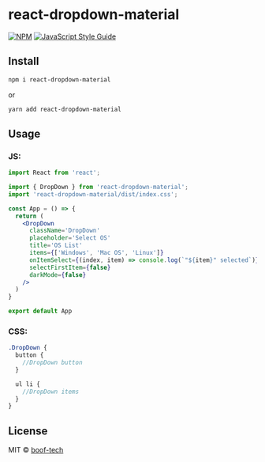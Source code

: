 # react-dropdown-material

>

[![NPM](https://img.shields.io/npm/v/react-dropdown-material.svg)](https://www.npmjs.com/package/react-dropdown-material) [![JavaScript Style Guide](https://img.shields.io/badge/code_style-standard-brightgreen.svg)](https://standardjs.com)

## Install

```bash
npm i react-dropdown-material
```
or
```bash
yarn add react-dropdown-material
```

## Usage

### JS:

```jsx
import React from 'react';

import { DropDown } from 'react-dropdown-material';
import 'react-dropdown-material/dist/index.css';

const App = () => {
  return (
    <DropDown
      className='DropDown'
      placeholder='Select OS'
      title='OS List'
      items={['Windows', 'Mac OS', 'Linux']}
      onItemSelect={(index, item) => console.log(`"${item}" selected`)}
      selectFirstItem={false}
      darkMode={false}
    />
  )
}

export default App
```

### CSS:

```scss
.DropDown {
  button {
    //DropDown button
  }

  ul li {
    //DropDown items
  }
}
```

## License

MIT © [boof-tech](https://github.com/boof-tech)
